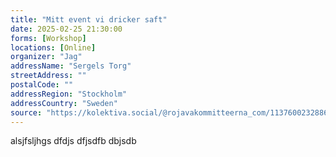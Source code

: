 ```yaml
---
title: "Mitt event vi dricker saft"
date: 2025-02-25 21:30:00
forms: [Workshop]
locations: [Online]
organizer: "Jag"
addressName: "Sergels Torg"
streetAddress: ""
postalCode: ""
addressRegion: "Stockholm"
addressCountry: "Sweden"
source: "https://kolektiva.social/@rojavakommitteerna_com/113760023288625827"
---
```

alsjfsljhgs
dfdjs
dfjsdfb
dbjsdb
